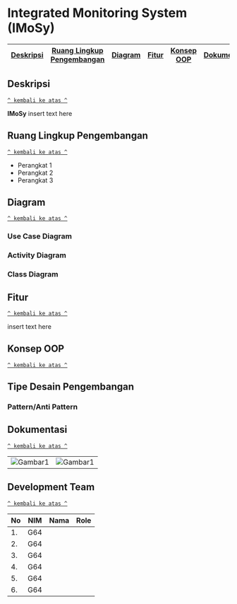 # Integrated Monitoring System (IMoSy)

[Deskripsi](#deskripsi) | [Ruang Lingkup Pengembangan](#ruang-lingkup-pengembangan) | [Diagram](#diagram) | [Fitur](#fitur) | [Konsep OOP](#konsep-oop) | [Dokumentasi](#dokumentasi) | [Development Team](#development-team)
:---:|:---:|:---:|:---:|:---:|:---:|:---:



## Deskripsi
[`^ kembali ke atas ^`](#)

**__IMoSy__** insert text here



## Ruang Lingkup Pengembangan
[`^ kembali ke atas ^`](#) 
- Perangkat 1
- Perangkat 2
- Perangkat 3



## Diagram
[`^ kembali ke atas ^`](#)

### Use Case Diagram
### Activity Diagram
### Class Diagram



## Fitur
[`^ kembali ke atas ^`](#)

insert text here



## Konsep OOP
[`^ kembali ke atas ^`](#)

## Tipe Desain Pengembangan
### Pattern/Anti Pattern



## Dokumentasi
[`^ kembali ke atas ^`](#)

|  |  |
| ----- | ----- |
| ![Gambar1](https://github.com/rahayuningh/Portal-Kepsek/gambar.png) | ![Gambar1](https://github.com/rahayuningh/Portal-Kepsek/gambar.png) |



## Development Team
[`^ kembali ke atas ^`](#)

| No | NIM | Nama | Role |
| ----- | ----- | ----- | ----- |
| 1. | G64 |  |  |
| 2. | G64 |  |  |
| 3. | G64 |  |  |
| 4. | G64 |  |  |
| 5. | G64 |  |  |
| 6. | G64 |  |  |


